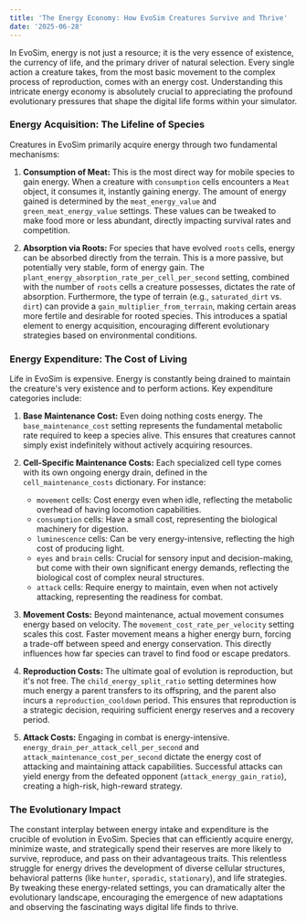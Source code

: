 ```yaml
---
title: 'The Energy Economy: How EvoSim Creatures Survive and Thrive'
date: '2025-06-28'
---
```


In EvoSim, energy is not just a resource; it is the very essence of existence, the currency of life, and the primary driver of natural selection. Every single action a creature takes, from the most basic movement to the complex process of reproduction, comes with an energy cost. Understanding this intricate energy economy is absolutely crucial to appreciating the profound evolutionary pressures that shape the digital life forms within your simulator.

### Energy Acquisition: The Lifeline of Species

Creatures in EvoSim primarily acquire energy through two fundamental mechanisms:

1.  **Consumption of Meat:** This is the most direct way for mobile species to gain energy. When a creature with `consumption` cells encounters a `Meat` object, it consumes it, instantly gaining energy. The amount of energy gained is determined by the `meat_energy_value` and `green_meat_energy_value` settings. These values can be tweaked to make food more or less abundant, directly impacting survival rates and competition.

2.  **Absorption via Roots:** For species that have evolved `roots` cells, energy can be absorbed directly from the terrain. This is a more passive, but potentially very stable, form of energy gain. The `plant_energy_absorption_rate_per_cell_per_second` setting, combined with the number of `roots` cells a creature possesses, dictates the rate of absorption. Furthermore, the type of terrain (e.g., `saturated_dirt` vs. `dirt`) can provide a `gain_multiplier_from_terrain`, making certain areas more fertile and desirable for rooted species. This introduces a spatial element to energy acquisition, encouraging different evolutionary strategies based on environmental conditions.

### Energy Expenditure: The Cost of Living

Life in EvoSim is expensive. Energy is constantly being drained to maintain the creature's very existence and to perform actions. Key expenditure categories include:

1.  **Base Maintenance Cost:** Even doing nothing costs energy. The `base_maintenance_cost` setting represents the fundamental metabolic rate required to keep a species alive. This ensures that creatures cannot simply exist indefinitely without actively acquiring resources.

2.  **Cell-Specific Maintenance Costs:** Each specialized cell type comes with its own ongoing energy drain, defined in the `cell_maintenance_costs` dictionary. For instance:
    *   `movement` cells: Cost energy even when idle, reflecting the metabolic overhead of having locomotion capabilities.
    *   `consumption` cells: Have a small cost, representing the biological machinery for digestion.
    *   `luminescence` cells: Can be very energy-intensive, reflecting the high cost of producing light.
    *   `eyes` and `brain` cells: Crucial for sensory input and decision-making, but come with their own significant energy demands, reflecting the biological cost of complex neural structures.
    *   `attack` cells: Require energy to maintain, even when not actively attacking, representing the readiness for combat.

3.  **Movement Costs:** Beyond maintenance, actual movement consumes energy based on velocity. The `movement_cost_rate_per_velocity` setting scales this cost. Faster movement means a higher energy burn, forcing a trade-off between speed and energy conservation. This directly influences how far species can travel to find food or escape predators.

4.  **Reproduction Costs:** The ultimate goal of evolution is reproduction, but it's not free. The `child_energy_split_ratio` setting determines how much energy a parent transfers to its offspring, and the parent also incurs a `reproduction_cooldown` period. This ensures that reproduction is a strategic decision, requiring sufficient energy reserves and a recovery period.

5.  **Attack Costs:** Engaging in combat is energy-intensive. `energy_drain_per_attack_cell_per_second` and `attack_maintenance_cost_per_second` dictate the energy cost of attacking and maintaining attack capabilities. Successful attacks can yield energy from the defeated opponent (`attack_energy_gain_ratio`), creating a high-risk, high-reward strategy.

### The Evolutionary Impact

The constant interplay between energy intake and expenditure is the crucible of evolution in EvoSim. Species that can efficiently acquire energy, minimize waste, and strategically spend their reserves are more likely to survive, reproduce, and pass on their advantageous traits. This relentless struggle for energy drives the development of diverse cellular structures, behavioral patterns (like `hunter`, `sporadic`, `stationary`), and life strategies. By tweaking these energy-related settings, you can dramatically alter the evolutionary landscape, encouraging the emergence of new adaptations and observing the fascinating ways digital life finds to thrive.